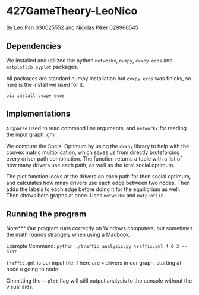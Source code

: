 # 427GameTheory-LeoNico
By Leo Pan 030025552 and Nicolas Piker 029966545

## Dependencies
We installed and utilized the python `networkx`, `numpy`, `cvxpy ecos` and `matplotlib.pyplot` packages.

All packages are standard numpy installation but `cvxpy ecos` was finicky, so here is the install we used for it.

`pip install cvxpy ecos`

## Implementations
`Argparse` used to read command line arguments, and `networkx` for reading the input graph .gml.

We compute the Social Optimum by using the `cvxpy` library to help with the convex matric multiplication, which saves us from directly bruteforcing every driver path combination. The function returns a tuple with a list of how many drivers use each path, as well as the total social optimum.

The plot function looks at the drivers on each path for then social optimum, and calculates how mnay drivers use each edge between two nodes. Then adds the labels to each edge before doing it for the equilibrium as well. Then shows both graphs at once. Uses `networkx` and `matplotlib`.

## Running the program
Note*** Our program runs correctly on Windows computers, but sometimes the math rounds strangely when using a Macbook.

Example Command:
`python ./traffic_analysis.py traffic.gml 4 0 3 --plot`

`traffic.gml` is our input file. There are `4` drivers in our graph, starting at node `0` going to node 

Ommitting the `--plot` flag will still output analysis to the console without the visual aids.